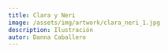 ```yaml
---
title: Clara y Neri
image: /assets/img/artwork/clara_neri_1.jpg
description: Ilustración
autor: Danna Caballero
---
```

